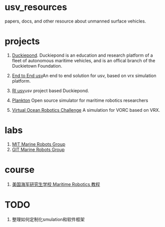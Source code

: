 # usv_resources

papers, docs, and other resource about unmanned surface vehicles.

# projects

1. [Duckiepond](https://robotx-nctu.github.io/duckiepond). Duckiepond is an education and research platform of a fleet of autonomous maritime vehicles, and is an offical branch of the Duckietown Foundation. 

2. [End to End usv](https://github.com/hongsj235/End_to_end_USV)An end to end solution for usv, based on vrx simulation platform.

3. [Rl usv](https://github.com/huangjuite/vrx)usv project based Duckiepond.

4. [Plankton](https://github.com/Liquid-ai/Plankton) Open source simulator for maritime robotics researchers

5. [Virtual Ocean Robotics Challenge](https://github.com/osrf/vorc) A simulation for VORC based on VRX.
# labs
1. [MIT Marine Robots Group](https://marinerobotics.mit.edu/)
2. [GIT Marine Robots Group](https://marinerobotics.gtorg.gatech.edu/)

# course
1. [美国海军研究生学校 Maritime Robotics 教程](https://wiki.nps.edu/pages/viewpage.action?pageId=944013350)
# TODO
1. 整理如何定制化smulation和软件框架